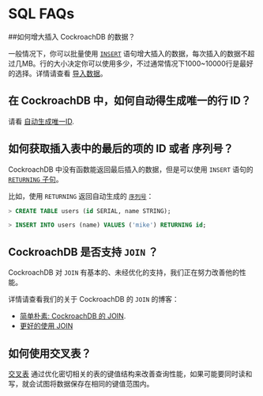 # SQL FAQs

##如何增大插入 CockroachDB 的数据？

一般情况下，你可以批量使用 [`INSERT`](insert.html) 语句增大插入的数据，每次插入的数据不超过几MB。行的大小决定你可以使用多少，不过通常情况下1000~10000行是最好的选择。详情请查看 [导入数据](https://www.cockroachlabs.com/docs/import-data.html)。

## 在 CockroachDB 中，如何自动得生成唯一的行 ID？

请看 [自动生成唯一ID](faq/auto-generate-unique-ids.html).

## 如何获取插入表中的最后的项的 ID 或者 序列号？

CockroachDB 中没有函数能返回最后插入的数据，但是可以使用 `INSERT` 语句的 [`RETURNING` 子句](insert.html#insert-and-return-values)。

比如，使用 `RETURNING` 返回自动生成的 [`序列号`](serial.html)：

```sql
> CREATE TABLE users (id SERIAL, name STRING);

> INSERT INTO users (name) VALUES ('mike') RETURNING id;
```

## CockroachDB 是否支持 `JOIN` ？

CockroachDB 对 `JOIN` 有基本的、未经优化的支持，我们正在努力改善他的性能。

详情请查看我们的关于 CockroachDB 的 `JOIN` 的博客：

-   [简单朴素: CockroachDB 的 JOIN](https://www.cockroachlabs.com/blog/cockroachdbs-first-join/).
-   [更好的使用 JOIN](https://www.cockroachlabs.com/blog/better-sql-joins-in-cockroachdb/)

## 如何使用交叉表？

[交叉表](interleave-in-parent.html) 通过优化密切相关的表的键值结构来改善查询性能，如果可能要同时读和写，就会试图将数据保存在相同的键值范围内。